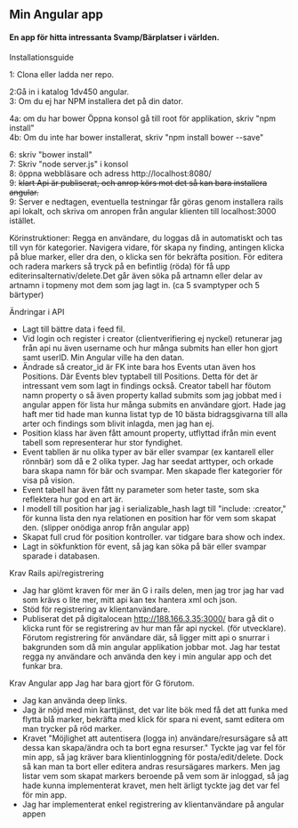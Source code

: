 ## Min Angular app

#### En app för hitta intressanta Svamp/Bärplatser i världen.

Installationsguide

1: Clona eller ladda ner repo.

2:Gå in i katalog 1dv450 angular.  
3: Om du ej har NPM installera det på din dator.  

4a: om du har bower Öppna konsol gå till root för applikation, skriv "npm install"     
4b: Om du inte har bower installerat, skriv "npm install bower --save"    

6: skriv "bower install"     
7: Skriv "node server.js" i konsol  
8: öppna webbläsare och adress http://localhost:8080/  
9: ~~klart Api är publiserat, och anrop körs mot det så kan bara installera angular.~~  
9: Server e nedtagen, eventuella testningar får göras genom installera rails api lokalt, och skriva om anropen från angular klienten till localhost:3000 istället.

Körinstruktioner: Regga en användare, du loggas då in automatiskt och tas till vyn för kategorier. Navigera vidare, för skapa ny finding, antingen klicka på blue marker, eller dra den, o klicka sen för bekräfta position. För editera och radera markers så tryck på en befintlig (röda) för få upp editerinsalternativ/delete.Det går även söka på artnamn eller delar av artnamn i topmeny mot dem som jag lagt in. (ca 5 svamptyper och 5 bärtyper)

Ändringar i API
* Lagt till bättre data i feed fil.    
* Vid login och register i creator (clientverifiering ej nyckel) retunerar jag från api nu även username och hur många submits han eller hon gjort samt userID. Min Angular ville ha den datan.  
* Ändrade så creator_id är FK inte bara hos Events utan även hos Positions. Där Events blev typtabell till Positions. Detta för det är intressant vem som lagt in findings också. Creator tabell har föutom namn property o så även property kallad submits som jag jobbat med i angular appen för lista hur många submits en användare gjort. Hade jag haft mer tid hade man kunna listat typ de 10 bästa bidragsgivarna till alla arter och findings som blivit inlagda, men jag han ej.  
*  Position klass har även fått amount property, utflyttad ifrån min event tabell som representerar hur stor fyndighet.  
*  Event tabllen är nu olika typer av bär eller svampar (ex kantarell eller rönnbär) som då e 2 olika typer. Jag har seedat arttyper, och orkade bara skapa namn för bär och svampar.  Men skapade fler kategorier för visa på vision.  
*  Event tabell har även fått ny parameter som heter taste, som ska reflektera hur god en art är.  
*  I modell till position har jag i serializable_hash lagt till "include: :creator," för kunna lista den nya   relationen en position har för vem som skapat den. (slipper onödiga anrop från angular app)
*  Skapat full crud för position kontroller. var tidgare bara show och index.  
*  Lagt in sökfunktion för event, så jag kan söka på bär eller svampar sparade i databasen.   

Krav Rails api/registrering
*  Jag har glömt kraven för mer än G i rails delen, men jag tror jag har vad som krävs o lite mer, mitt api kan tex hantera xml och json. 
*  Stöd för registrering av klientanvändare.  
*  Publiserat det på digitalocean http://188.166.3.35:3000/  bara gå dit o klicka runt för se registrering av hur man får api nyckel. (för utvecklare). Förutom registrering för användare där, så ligger mitt api o snurrar i bakgrunden som då min angular applikation jobbar mot. Jag har testat regga ny användare och använda den key i min angular app och det funkar bra.

Krav Angular app
Jag har bara gjort för G förutom.
*  Jag kan använda deep links.  
*  Jag är nöjd med min karttjänst, det var lite bök med få det att funka med flytta blå marker, bekräfta med klick för spara ni event, samt editera om man trycker på röd marker.   
* Kravet "Möjlighet att autentisera (logga in) användare/resursägare så att dessa kan skapa/ändra och ta bort egna resurser." Tyckte jag var fel för min app, så jag kräver bara klientinloggning för posta/edit/delete. Dock så kan man ta bort eller editera andras resursägares markers. Men jag listar vem som skapat markers beroende på vem som är inloggad, så jag hade kunna implementerat kravet, men helt ärligt tyckte jag det var fel för min app.
* Jag har implementerat enkel registrering av klientanvändare på angular appen


